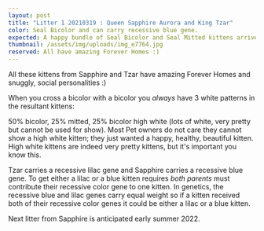 ```yaml
---
layout: post
title: "Litter 1 20210319 : Queen Sapphire Aurora and King Tzar"
color: Seal Bicolor and can carry recessive blue gene.
expected: A happy bundle of Seal Bicolor and Seal Mitted kittens arrived March 19, 2021.
thumbnail: /assets/img/uploads/img_e7764.jpg
reserved: All have amazing Forever Homes :)
---
```

All these kittens from Sapphire and Tzar have amazing Forever Homes  and snuggly, social personalities :)

When you cross a bicolor with a bicolor you *always* have 3 white patterns in the resultant kittens:

 50% bicolor, 25% mitted, 25% bicolor high white (lots of white, very pretty but cannot be used for show). Most Pet owners do not care they cannot show a high white kitten; they just wanted a happy, healthy, beautiful kitten. High white kittens are indeed very pretty kittens, but it's important you know this. 

 Tzar carries a recessive lilac gene and Sapphire carries a recessive blue gene. To get either a lilac or a blue kitten  requires *both parents* must contribute their recessive color gene to one  kitten.  In genetics, the recessive blue and lilac genes carry equal weight so if a kitten received both of their recessive color genes it could be either a lilac or a blue kitten. 

Next litter from Sapphire is anticipated early summer 2022.